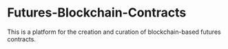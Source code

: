 # Futures-Blockchain-Contracts

This is a platform for the creation and curation of blockchain-based futures contracts.
